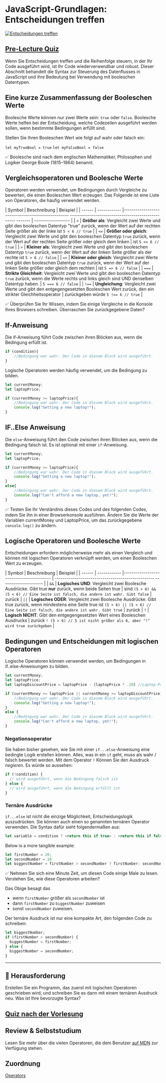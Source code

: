 # JavaScript-Grundlagen: Entscheidungen treffen

[![Entscheidungen treffen](https://img.youtube.com/vi/SxTp8j-fMMY/0.jpg)](https://youtube.com/watch?v=SxTp8j-fMMY "Entscheidungen treffen")

## [Pre-Lecture Quiz](https://happy-mud-02d95f10f.azurestaticapps.net/quiz/11)

Wenn Sie Entscheidungen treffen und die Reihenfolge steuern, in der Ihr Code ausgeführt wird, ist Ihr Code wiederverwendbar und robust. Dieser Abschnitt behandelt die Syntax zur Steuerung des Datenflusses in JavaScript und ihre Bedeutung bei Verwendung mit booleschen Datentypen.

## Eine kurze Zusammenfassung der Booleschen Werte

Boolesche Werte können nur zwei Werte sein: `true` oder `false`. Boolesche Werte helfen bei der Entscheidung, welche Codezeilen ausgeführt werden sollen, wenn bestimmte Bedingungen erfüllt sind.

Stellen Sie Ihren Booleschen Wert wie folgt auf wahr oder falsch ein:

`let myTrueBool = true`
`let myFalseBool = false`

✅ Boolesche sind nach dem englischen Mathematiker, Philosophen und Logiker George Boole (1815–1864) benannt.

## Vergleichsoperatoren und Boolesche Werte

Operatoren werden verwendet, um Bedingungen durch Vergleiche zu bewerten, die einen Booleschen Wert erzeugen. Das Folgende ist eine Liste von Operatoren, die häufig verwendet werden.

| Symbol | Beschreibung | Beispiel |
| ------ | ------------ |-------------------------------------------------- -------------------------------------------------- ------- | ------------------ |
| `<` | **Größer als**: Vergleicht zwei Werte und gibt den booleschen Datentyp "true" zurück, wenn der Wert auf der rechten Seite größer als der linke ist `5 < 6 // true` |
| `<=` | **Größer oder gleich**: Vergleicht zwei Werte und gibt den booleschen Datentyp `true` zurück, wenn der Wert auf der rechten Seite größer oder gleich dem linken | ist `5 <= 6 // true` |
| `>` | **Kleiner als**: Vergleicht zwei Werte und gibt den booleschen Datentyp `true` zurück, wenn der Wert auf der linken Seite größer als der rechte ist `5 > 6 // false` |
| `=>` | **Kleiner oder gleich**: Vergleicht zwei Werte und gibt den booleschen Datentyp `true` zurück, wenn der Wert auf der linken Seite größer oder gleich dem rechten | ist `5 => 6 // false` |
| `===` | **Strikte Gleichheit**: Vergleicht zwei Werte und gibt den booleschen Datentyp `true` zurück, wenn die Werte rechts und links gleich sind UND denselben Datentyp haben. | `5 === 6 // false` |
| `!==` | **Ungleichung**: Vergleicht zwei Werte und gibt den entgegengesetzten Booleschen Wert zurück, den ein strikter Gleichheitsoperator | zurückgeben würde `5 !== 6 // true` |

✅ Überprüfen Sie Ihr Wissen, indem Sie einige Vergleiche in die Konsole Ihres Browsers schreiben. Überraschen Sie zurückgegebene Daten?

## If-Anweisung

Die if-Anweisung führt Code zwischen ihren Blöcken aus, wenn die Bedingung erfüllt ist.

```javascript
if (condition){
    //Bedingung war wahr. Der Code in diesem Block wird ausgeführt.
}
```

Logische Operatoren werden häufig verwendet, um die Bedingung zu bilden.

```javascript
let currentMoney;
let laptopPrice;

if (currentMoney >= laptopPrice){
    //Bedingung war wahr. Der Code in diesem Block wird ausgeführt.
    console.log("Getting a new laptop!");
}
```

## IF..Else Anweisung

Die `else`-Anweisung führt den Code zwischen ihren Blöcken aus, wenn die Bedingung falsch ist. Es ist optional mit einer `if`-Anweisung.


```javascript
let currentMoney;
let laptopPrice;

if (currentMoney >= laptopPrice){
    //Bedingung war wahr. Der Code in diesem Block wird ausgeführt.
    console.log("Getting a new laptop!");
}
else{
    //Bedingung war wahr. Der Code in diesem Block wird ausgeführt.
    console.log("Can't afford a new laptop, yet!");
}
```

✅ Testen Sie Ihr Verständnis dieses Codes und des folgenden Codes, indem Sie ihn in einer Browserkonsole ausführen. Ändern Sie die Werte der Variablen currentMoney und LaptopPrice, um das zurückgegebene `console.log()` zu ändern.

## Logische Operatoren und Boolesche Werte

Entscheidungen erfordern möglicherweise mehr als einen Vergleich und können mit logischen Operatoren verknüpft werden, um einen Booleschen Wert zu erzeugen.


| Symbol | Beschreibung | Beispiel |
| ------ | ------------ |----------------------------------------- | -------------------------------------------------- --------------------- |
| `&&` | **Logisches UND**: Vergleicht zwei Boolesche Ausdrücke. Gibt true **nur** zurück, wenn beide Seiten true | sind `(5 > 6) && (5 < 6) // Eine Seite ist falsch, die andere ist wahr. Gibt false` | zurück
| `||` | **Logisches ODER**: Vergleicht zwei Boolesche Ausdrücke. Gibt true zurück, wenn mindestens eine Seite true ist `(5 > 6) || (5 < 6) // Eine Seite ist falsch, die andere ist wahr. Gibt true` | zurück
| `!` | **Logisch NICHT**: Gibt den entgegengesetzten Wert eines Booleschen Ausdrucks | zurück `! (5 > 6) // 5 ist nicht größer als 6, aber "!" wird true zurückgeben` |

## Bedingungen und Entscheidungen mit logischen Operatoren

Logische Operatoren können verwendet werden, um Bedingungen in if..else-Anweisungen zu bilden.


```javascript
let currentMoney;
let laptopPrice;
let laptopDiscountPrice = laptopPrice - (laptopPrice * .20) //Laptop-Preis bei 20 Prozent Rabatt

if (currentMoney >= laptopPrice || currentMoney >= laptopDiscountPrice){
    //Bedingung war wahr. Der Code in diesem Block wird ausgeführt.
    console.log("Getting a new laptop!");
}
else {
    //Bedingung war wahr. Der Code in diesem Block wird ausgeführt.
    console.log("Can't afford a new laptop, yet!");
}
```

### Negationsoperator

Sie haben bisher gesehen, wie Sie mit einer `if...else`-Anweisung eine bedingte Logik erstellen können. Alles, was in ein `if` geht, muss als wahr / falsch bewertet werden. Mit dem Operator `!` Können Sie den Ausdruck _negieren_. Es würde so aussehen:

```javascript
if (!condition) {
  // wird ausgeführt, wenn die Bedingung falsch ist
} else {
  // wird ausgeführt, wenn die Bedingung erfüllt ist
}
```

### Ternäre Ausdrücke

`if...else` ist nicht die einzige Möglichkeit, Entscheidungslogik auszudrücken. Sie können auch einen so genannten ternären Operator verwenden. Die Syntax dafür sieht folgendermaßen aus:

```javascript
let variable = condition ? <return this if true> : <return this if false>`
```

Below is a more tangible example:

```javascript
let firstNumber = 20;
let secondNumber = 10
let biggestNumber = firstNumber > secondNumber ? firstNumber: secondNumber;
```

✅ Nehmen Sie sich eine Minute Zeit, um diesen Code einige Male zu lesen. Verstehen Sie, wie diese Operatoren arbeiten?

Das Obige besagt das
- wenn `firstNumber` größer als `secondNumber` ist
- dann `firstNumber` zu `biggestNumber` zuweisen
- sonst `secondNumber` zuweisen.
  
Der ternäre Ausdruck ist nur eine kompakte Art, den folgenden Code zu schreiben:

```javascript
let biggestNumber;
if (firstNumber > secondNumber) {
  biggestNumber = firstNumber;
} else {
  biggestNumber = secondNumber;
}
```

---

## 🚀 Herausforderung

Erstellen Sie ein Programm, das zuerst mit logischen Operatoren geschrieben wird, und schreiben Sie es dann mit einem ternären Ausdruck neu. Was ist Ihre bevorzugte Syntax?

## [Quiz nach der Vorlesung](https://happy-mud-02d95f10f.azurestaticapps.net/quiz/12)

## Review & Selbststudium

Lesen Sie mehr über die vielen Operatoren, die dem Benutzer [auf MDN](https://developer.mozilla.org/docs/Web/JavaScript/Reference/Operators) zur Verfügung stehen.

## Zuordnung

[Operators](assignment.de.md)
